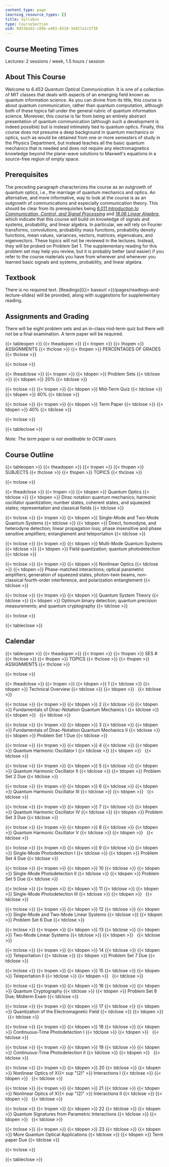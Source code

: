 ```yaml
---
content_type: page
learning_resource_types: []
title: Syllabus
type: CourseSection
uid: 0d53ba52-c89b-a401-6510-3e827a1c5f38
---
```


Course Meeting Times
--------------------

Lectures: 2 sessions / week, 1.5 hours / session

About This Course
-----------------

Welcome to _6.453 Quantum Optical Communication_. It is one of a collection of MIT classes that deals with aspects of an emerging field known as quantum information science. As you can divine from its title, this course is about quantum communication, rather than quantum computation, although both of these topics fall under the general rubric of quantum information science. Moreover, this course is far from being an entirely abstract presentation of quantum communication (although such a development is indeed possible) but is instead intimately tied to quantum optics. Finally, this course does not presume a deep background in quantum mechanics or optics, such as would be obtained from one or more semesters of study in the Physics Department, but instead teaches all the basic quantum mechanics that is needed and does not require any electromagnetics knowledge beyond the plane-wave solutions to Maxwell's equations in a source-free region of empty space.

Prerequisites
-------------

The preceding paragraph characterizes the course as an outgrowth of quantum optics, i.e., the marriage of quantum mechanics and optics. An alternative, and more informative, way to look at the course is as an outgrowth of communications and especially communication theory. This should be clear from its prerequisites being [_6.011 Introduction to Communication, Control, and Signal Processing_](/courses/6-011-introduction-to-communication-control-and-signal-processing-spring-2010/) and [_18.06 Linear Algebra_](/courses/18-06sc-linear-algebra-fall-2011/), which indicate that this course will build on knowledge of signals and systems, probability, and linear algebra. In particular, we will rely on Fourier transforms, convolutions, probability mass functions, probability density functions, mean values, variances, vectors, matrices, eigenvalues, and eigenvectors. These topics will not be reviewed in the lectures. Instead, they will be probed on Problem Set 1. The supplementary reading for this problem set may help you review, but it is probably better (and easier) if you refer to the course materials you have from wherever and whenever you learned basic signals and systems, probability, and linear algebra.

Textbook
--------

There is no required text. [Readings]({{< baseurl >}}/pages/readings-and-lecture-slides) will be provided, along with suggestions for supplementary reading.

Assignments and Grading
-----------------------

There will be eight problem sets and an in-class mid-term quiz but there will not be a final examination. A term paper will be required.

{{< tableopen >}}
{{< theadopen >}}
{{< tropen >}}
{{< thopen >}}
ASSIGNMENTS
{{< thclose >}}
{{< thopen >}}
PERCENTAGES OF GRADES
{{< thclose >}}

{{< trclose >}}

{{< theadclose >}}
{{< tropen >}}
{{< tdopen >}}
Problem Sets
{{< tdclose >}}
{{< tdopen >}}
20%
{{< tdclose >}}

{{< trclose >}}
{{< tropen >}}
{{< tdopen >}}
Mid-Term Quiz
{{< tdclose >}}
{{< tdopen >}}
40%
{{< tdclose >}}

{{< trclose >}}
{{< tropen >}}
{{< tdopen >}}
Term Paper
{{< tdclose >}}
{{< tdopen >}}
40%
{{< tdclose >}}

{{< trclose >}}

{{< tableclose >}}

_Note: The term paper is not avalibable to OCW users._

Course Outline
--------------

{{< tableopen >}}
{{< theadopen >}}
{{< tropen >}}
{{< thopen >}}
SUBJECTS
{{< thclose >}}
{{< thopen >}}
TOPICS
{{< thclose >}}

{{< trclose >}}

{{< theadclose >}}
{{< tropen >}}
{{< tdopen >}}
Quantum Optics
{{< tdclose >}}
{{< tdopen >}}
Dirac notation quantum mechanics; harmonic oscillator quantization; number states, coherent states, and squeezed states; representation and classical fields
{{< tdclose >}}

{{< trclose >}}
{{< tropen >}}
{{< tdopen >}}
Single-Mode and Two-Mode Quantum Systems
{{< tdclose >}}
{{< tdopen >}}
Direct, homodyne, and heterodyne detection; linear propagation loss; phase insensitive and phase sensitive amplifiers; entanglement and teleportation
{{< tdclose >}}

{{< trclose >}}
{{< tropen >}}
{{< tdopen >}}
Multi-Mode Quantum Systems
{{< tdclose >}}
{{< tdopen >}}
Field quantization; quantum photodetection
{{< tdclose >}}

{{< trclose >}}
{{< tropen >}}
{{< tdopen >}}
Nonlinear Optics
{{< tdclose >}}
{{< tdopen >}}
Phase-matched interactions; optical parametric amplifiers; generation of squeezed states, photon-twin beams, non-classical fourth-order interference, and polarization entanglement
{{< tdclose >}}

{{< trclose >}}
{{< tropen >}}
{{< tdopen >}}
Quantum System Theory
{{< tdclose >}}
{{< tdopen >}}
Optimum binary detection; quantum precision measurements; and quantum cryptography
{{< tdclose >}}

{{< trclose >}}

{{< tableclose >}}

Calendar
--------

{{< tableopen >}}
{{< theadopen >}}
{{< tropen >}}
{{< thopen >}}
SES #
{{< thclose >}}
{{< thopen >}}
TOPICS
{{< thclose >}}
{{< thopen >}}
ASSIGNMENTS
{{< thclose >}}

{{< trclose >}}

{{< theadclose >}}
{{< tropen >}}
{{< tdopen >}}
1
{{< tdclose >}}
{{< tdopen >}}
Technical Overview
{{< tdclose >}}
{{< tdopen >}}
 
{{< tdclose >}}

{{< trclose >}}
{{< tropen >}}
{{< tdopen >}}
2
{{< tdclose >}}
{{< tdopen >}}
Fundamentals of Dirac-Notation Quantum Mechanics I
{{< tdclose >}}
{{< tdopen >}}
 
{{< tdclose >}}

{{< trclose >}}
{{< tropen >}}
{{< tdopen >}}
3
{{< tdclose >}}
{{< tdopen >}}
Fundamentals of Dirac-Notation Quantum Mechanics II
{{< tdclose >}}
{{< tdopen >}}
Problem Set 1 Due
{{< tdclose >}}

{{< trclose >}}
{{< tropen >}}
{{< tdopen >}}
4
{{< tdclose >}}
{{< tdopen >}}
Quantum Harmonic Oscillator I
{{< tdclose >}}
{{< tdopen >}}
 
{{< tdclose >}}

{{< trclose >}}
{{< tropen >}}
{{< tdopen >}}
5
{{< tdclose >}}
{{< tdopen >}}
Quantum Harmonic Oscillator II
{{< tdclose >}}
{{< tdopen >}}
Problem Set 2 Due
{{< tdclose >}}

{{< trclose >}}
{{< tropen >}}
{{< tdopen >}}
6
{{< tdclose >}}
{{< tdopen >}}
Quantum Harmonic Oscillator III
{{< tdclose >}}
{{< tdopen >}}
 
{{< tdclose >}}

{{< trclose >}}
{{< tropen >}}
{{< tdopen >}}
7
{{< tdclose >}}
{{< tdopen >}}
Quantum Harmonic Oscillator IV
{{< tdclose >}}
{{< tdopen >}}
Problem Set 3 Due
{{< tdclose >}}

{{< trclose >}}
{{< tropen >}}
{{< tdopen >}}
8
{{< tdclose >}}
{{< tdopen >}}
Quantum Harmonic Oscillator V
{{< tdclose >}}
{{< tdopen >}}
 
{{< tdclose >}}

{{< trclose >}}
{{< tropen >}}
{{< tdopen >}}
9
{{< tdclose >}}
{{< tdopen >}}
Single-Mode Photodetection I
{{< tdclose >}}
{{< tdopen >}}
Problem Set 4 Due
{{< tdclose >}}

{{< trclose >}}
{{< tropen >}}
{{< tdopen >}}
10
{{< tdclose >}}
{{< tdopen >}}
Single-Mode Photodetection II
{{< tdclose >}}
{{< tdopen >}}
Problem Set 5 Due
{{< tdclose >}}

{{< trclose >}}
{{< tropen >}}
{{< tdopen >}}
11
{{< tdclose >}}
{{< tdopen >}}
Single-Mode Photodetection III
{{< tdclose >}}
{{< tdopen >}}
 
{{< tdclose >}}

{{< trclose >}}
{{< tropen >}}
{{< tdopen >}}
12
{{< tdclose >}}
{{< tdopen >}}
Single-Mode and Two-Mode Linear Systems
{{< tdclose >}}
{{< tdopen >}}
Problem Set 6 Due
{{< tdclose >}}

{{< trclose >}}
{{< tropen >}}
{{< tdopen >}}
13
{{< tdclose >}}
{{< tdopen >}}
Two-Mode Linear Systems
{{< tdclose >}}
{{< tdopen >}}
 
{{< tdclose >}}

{{< trclose >}}
{{< tropen >}}
{{< tdopen >}}
14
{{< tdclose >}}
{{< tdopen >}}
Teleportation I
{{< tdclose >}}
{{< tdopen >}}
Problem Set 7 Due
{{< tdclose >}}

{{< trclose >}}
{{< tropen >}}
{{< tdopen >}}
15
{{< tdclose >}}
{{< tdopen >}}
Teleportation II
{{< tdclose >}}
{{< tdopen >}}
 
{{< tdclose >}}

{{< trclose >}}
{{< tropen >}}
{{< tdopen >}}
16
{{< tdclose >}}
{{< tdopen >}}
Quantum Cryptography
{{< tdclose >}}
{{< tdopen >}}
Problem Set 8 Due; Midterm Exam
{{< tdclose >}}

{{< trclose >}}
{{< tropen >}}
{{< tdopen >}}
17
{{< tdclose >}}
{{< tdopen >}}
Quantization of the Electromagnetic Field
{{< tdclose >}}
{{< tdopen >}}
 
{{< tdclose >}}

{{< trclose >}}
{{< tropen >}}
{{< tdopen >}}
18
{{< tdclose >}}
{{< tdopen >}}
Continuous-Time Photodetection I
{{< tdclose >}}
{{< tdopen >}}
 
{{< tdclose >}}

{{< trclose >}}
{{< tropen >}}
{{< tdopen >}}
19
{{< tdclose >}}
{{< tdopen >}}
Continuous-Time Photodetection II
{{< tdclose >}}
{{< tdopen >}}
 
{{< tdclose >}}

{{< trclose >}}
{{< tropen >}}
{{< tdopen >}}
20
{{< tdclose >}}
{{< tdopen >}}
Nonlinear Optics of X{{< sup "(2)" >}} Interactions I
{{< tdclose >}}
{{< tdopen >}}
 
{{< tdclose >}}

{{< trclose >}}
{{< tropen >}}
{{< tdopen >}}
21
{{< tdclose >}}
{{< tdopen >}}
Nonlinear Optics of X{{< sup "(2)" >}} Interactions II
{{< tdclose >}}
{{< tdopen >}}
 
{{< tdclose >}}

{{< trclose >}}
{{< tropen >}}
{{< tdopen >}}
22
{{< tdclose >}}
{{< tdopen >}}
Quantum Signatures from Parametric Interactions
{{< tdclose >}}
{{< tdopen >}}
 
{{< tdclose >}}

{{< trclose >}}
{{< tropen >}}
{{< tdopen >}}
23
{{< tdclose >}}
{{< tdopen >}}
More Quantum Optical Applications
{{< tdclose >}}
{{< tdopen >}}
Term paper Due
{{< tdclose >}}

{{< trclose >}}

{{< tableclose >}}
